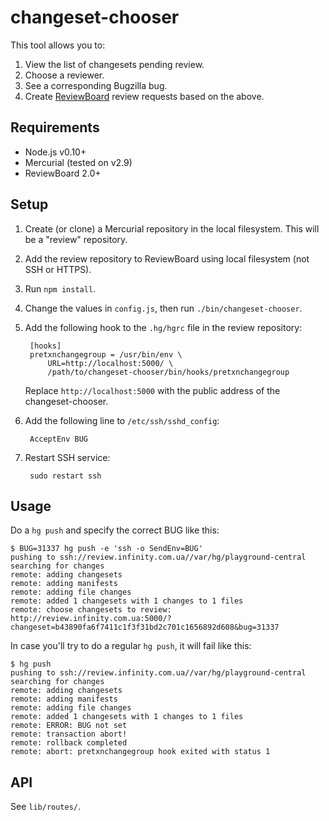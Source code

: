 changeset-chooser
=================

This tool allows you to:

1. View the list of changesets pending review.
2. Choose a reviewer.
3. See a corresponding Bugzilla bug.
4. Create [ReviewBoard](http://www.reviewboard.org/) review requests
based on the above.


Requirements
------------

* Node.js v0.10+
* Mercurial (tested on v2.9)
* ReviewBoard 2.0+


Setup
-----

1. Create (or clone) a Mercurial repository in the local filesystem.
This will be a "review" repository.
2. Add the review repository to ReviewBoard using local filesystem (not SSH or HTTPS).
3. Run `npm install`.
4. Change the values in `config.js`, then run `./bin/changeset-chooser`.
5. Add the following hook to the `.hg/hgrc` file in the review repository:

        [hooks]
        pretxnchangegroup = /usr/bin/env \
            URL=http://localhost:5000/ \
            /path/to/changeset-chooser/bin/hooks/pretxnchangegroup

    Replace `http://localhost:5000` with the public address of the changeset-chooser.

6. Add the following line to `/etc/ssh/sshd_config`:

        AcceptEnv BUG

7. Restart SSH service:

        sudo restart ssh


Usage
-----

Do a `hg push` and specify the correct BUG like this:

    $ BUG=31337 hg push -e 'ssh -o SendEnv=BUG'
    pushing to ssh://review.infinity.com.ua//var/hg/playground-central
    searching for changes
    remote: adding changesets
    remote: adding manifests
    remote: adding file changes
    remote: added 1 changesets with 1 changes to 1 files
    remote: choose changesets to review: http://review.infinity.com.ua:5000/?changeset=b43890fa6f7411c1f3f31bd2c701c1656892d608&bug=31337

In case you'll try to do a regular `hg push`, it will fail like this:

    $ hg push
    pushing to ssh://review.infinity.com.ua//var/hg/playground-central
    searching for changes
    remote: adding changesets
    remote: adding manifests
    remote: adding file changes
    remote: added 1 changesets with 1 changes to 1 files
    remote: ERROR: BUG not set
    remote: transaction abort!
    remote: rollback completed
    remote: abort: pretxnchangegroup hook exited with status 1


API
---

See `lib/routes/`.
